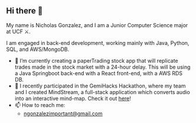 ## Hi there 👋

My name is Nicholas Gonzalez, and I am a Junior Computer Science major at UCF ⚔️. 

I am engaged in back-end development, working mainly with Java, Python, SQL, and AWS/MongoDB.


- 🔭 I’m currently creating a paperTrading stock app that will replicate trades made in the stock market with a 24-hour delay. This will be using a Java Springboot back-end with a React front-end, with a AWS RDS DB.
- 🌱 I recently participated in the GemiHacks Hackathon, where my team and I created MindStream, a full-stack application which converts audio into an interactive mind-map. Check it out [here](https://github.com/skatari172/MindStream)!
- 📫 How to reach me: 
  - ngonzalezimportant@gmail.com
<!--
**Pengu601/Pengu601** is a ✨ _special_ ✨ repository because its `README.md` (this file) appears on your GitHub profile.

Here are some ideas to get you started:

- 🔭 I’m currently working on ...
- 🌱 I’m currently learning ...
- 👯 I’m looking to collaborate on ...
- 🤔 I’m looking for help with ...
- 💬 Ask me about ...
- 📫 How to reach me: ...
- 😄 Pronouns: ...
- ⚡ Fun fact: ...
-->
